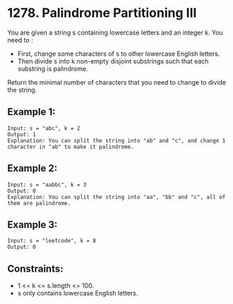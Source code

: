 # 1278. Palindrome Partitioning III

You are given a string s containing lowercase letters and an integer k. You need to :

* First, change some characters of s to other lowercase English letters.
* Then divide s into k non-empty disjoint substrings such that each substring is palindrome.

Return the minimal number of characters that you need to change to divide the string.

## Example 1:

```
Input: s = "abc", k = 2
Output: 1
Explanation: You can split the string into "ab" and "c", and change 1 character in "ab" to make it palindrome.
```

## Example 2:

```
Input: s = "aabbc", k = 3
Output: 0
Explanation: You can split the string into "aa", "bb" and "c", all of them are palindrome.
```

## Example 3:

```
Input: s = "leetcode", k = 8
Output: 0
```

## Constraints:

* 1 <= k <= s.length <= 100.
* s only contains lowercase English letters.
